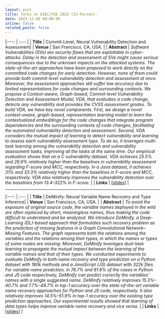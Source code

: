 ```yaml
---
layout: post
title: Talks at ESEC/FSE 2023 (In-Person).
date: 2023-12-06 00:00:00
inline: false
related_posts: false
---
```


|:---: | :--- |
| **Title** | Commit-Level, Neural Vulnerability Detection and Assessment|
| **Venue** | San Francisco, CA, USA. |
| **Abstract** | *Software Vulnerabilities (SVs) are security flaws that are exploitable in cyber-attacks. Delay in the detection and assessment of SVs might cause serious consequences due to the unknown impacts on the attacked systems. The state-of-the-art approaches have been proposed to work directly on the committed code changes for early detection. However, none of them could provide both commit-level vulnerability detection and assessment at once. Moreover, the assessment approaches still suffer low accuracy due to limited representations for code changes and surrounding contexts. We propose a Context-aware, Graph-based, Commit-level Vulnerability Detection and Assessment Model, VDA, that evaluates a code change, detects any vulnerability and provides the CVSS assessment grades. To build VDA, we have key novel components. First, we design a novel context-aware, graph-based, representation learning model to learn the contextualized embeddings for the code changes that integrate program dependencies and the surrounding contexts of code changes, facilitating the automated vulnerability detection and assessment. Second, VDA considers the mutual impact of learning to detect vulnerability and learning to assess each vulnerability assessment type. To do so, it leverages multi-task learning among the vulnerability detection and vulnerability assessment tasks, improving all the tasks at the same time. Our empirical evaluation shows that on a C vulnerability dataset, VDA achieves 25.5% and 26.9% relatively higher than the baselines in vulnerability assessment regarding F-score and MCC, respectively. In a Java dataset, it achieves 31% and 33.3% relatively higher than the baselines in F-score and MCC, respectively. VDA also relatively improves the vulnerability detection over the baselines from 13.4–322% in F-score.* |
| **Links** | [[slides]](https://aashishyadavally.github.io/assets/pdf/slides-esecfse2023-(2).pdf) |

---

|:---: | :--- |
| **Title** | DeMinify: Neural Variable Name Recovery and Type Inference|
| **Venue** | San Francisco, CA, USA. |
| **Abstract** | *To avoid the exposure of original source code, the variable names deployed in the wild are often replaced by short, meaningless names, thus making the code difficult to understand and be analyzed. We introduce DeMinify, a Deep-Learning (DL)-based approach that formulates such recovery problem as the prediction of missing features in a Graph Convolutional Network–Missing Features. The graph represents both the relations among the variables and the relations among their types, in which the names or types of some nodes are missing. Moreover, DeMinify leverages dual-task learning to propagate the mutual impact between the learning of the variable names and that of their types. We conducted experiments to evaluate DeMinify in both name recovery and type prediction on a Python dataset with 180k methods and a JavaScript (JS) dataset with 322k files. For variable name prediction, in 76.7% and 81.6% of the cases in Python and JS code respectively, DeMinify can predict correctly the variables’ names with a single suggested name. DeMinify relatively improves 15.3%–40.7% and 7.7%–49.7% in top-1 accuracy over the state-of-the-art variable name recovery approaches for Python and JS code, respectively. It also relatively improves 14.5%–51.9% in top-1 accuracy over the existing type prediction approaches. Our experimental results showed that learning of data types helps improve variable name recovery and vice versa.* |
| **Links** | [[slides]](https://aashishyadavally.github.io/assets/pdf/slides-esecfse2023-(1).pdf) |
